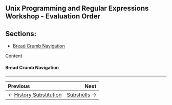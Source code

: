 ## Unix Programming and Regular Expressions Workshop - Evaluation Order

## Sections:

* [Bread Crumb Navigation](#bread-crumb-navigation)

Content

#### Bread Crumb Navigation
_________________________

Previous | Next
:------- | ---:
← [History Substitution](./history-substitution.md) | [Subshells](./subshells.md) →
